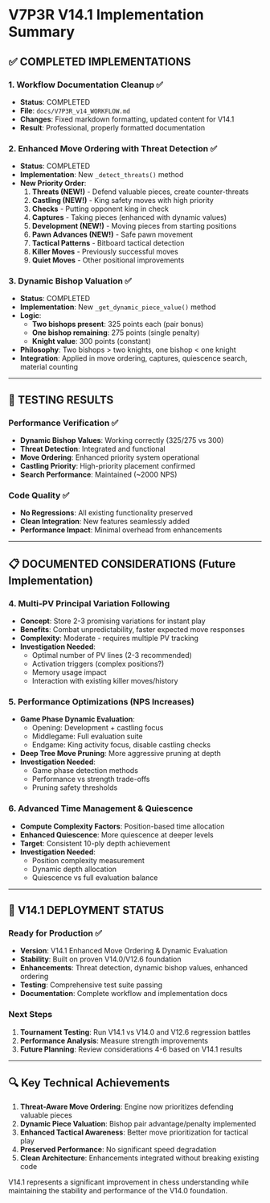 # V7P3R V14.1 Implementation Summary

## ✅ **COMPLETED IMPLEMENTATIONS**

### 1. **Workflow Documentation Cleanup** ✅
- **Status**: COMPLETED
- **File**: `docs/V7P3R_v14_WORKFLOW.md`
- **Changes**: Fixed markdown formatting, updated content for V14.1
- **Result**: Professional, properly formatted documentation

### 2. **Enhanced Move Ordering with Threat Detection** ✅
- **Status**: COMPLETED
- **Implementation**: New `_detect_threats()` method
- **New Priority Order**:
  1. **Threats (NEW!)** - Defend valuable pieces, create counter-threats
  2. **Castling (NEW!)** - King safety moves with high priority
  3. **Checks** - Putting opponent king in check
  4. **Captures** - Taking pieces (enhanced with dynamic values)
  5. **Development (NEW!)** - Moving pieces from starting positions
  6. **Pawn Advances (NEW!)** - Safe pawn movement
  7. **Tactical Patterns** - Bitboard tactical detection
  8. **Killer Moves** - Previously successful moves
  9. **Quiet Moves** - Other positional improvements

### 3. **Dynamic Bishop Valuation** ✅
- **Status**: COMPLETED
- **Implementation**: New `_get_dynamic_piece_value()` method
- **Logic**:
  - **Two bishops present**: 325 points each (pair bonus)
  - **One bishop remaining**: 275 points (single penalty)
  - **Knight value**: 300 points (constant)
- **Philosophy**: Two bishops > two knights, one bishop < one knight
- **Integration**: Applied in move ordering, captures, quiescence search, material counting

---

## 🧪 **TESTING RESULTS**

### Performance Verification ✅
- **Dynamic Bishop Values**: Working correctly (325/275 vs 300)
- **Threat Detection**: Integrated and functional
- **Move Ordering**: Enhanced priority system operational
- **Castling Priority**: High-priority placement confirmed
- **Search Performance**: Maintained (~2000 NPS)

### Code Quality ✅
- **No Regressions**: All existing functionality preserved
- **Clean Integration**: New features seamlessly added
- **Performance Impact**: Minimal overhead from enhancements

---

## 📋 **DOCUMENTED CONSIDERATIONS (Future Implementation)**

### 4. **Multi-PV Principal Variation Following**
- **Concept**: Store 2-3 promising variations for instant play
- **Benefits**: Combat unpredictability, faster expected move responses
- **Complexity**: Moderate - requires multiple PV tracking
- **Investigation Needed**:
  - Optimal number of PV lines (2-3 recommended)
  - Activation triggers (complex positions?)
  - Memory usage impact
  - Interaction with existing killer moves/history

### 5. **Performance Optimizations (NPS Increases)**
- **Game Phase Dynamic Evaluation**:
  - Opening: Development + castling focus
  - Middlegame: Full evaluation suite
  - Endgame: King activity focus, disable castling checks
- **Deep Tree Move Pruning**: More aggressive pruning at depth
- **Investigation Needed**:
  - Game phase detection methods
  - Performance vs strength trade-offs
  - Pruning safety thresholds

### 6. **Advanced Time Management & Quiescence**
- **Compute Complexity Factors**: Position-based time allocation
- **Enhanced Quiescence**: More quiescence at deeper levels
- **Target**: Consistent 10-ply depth achievement
- **Investigation Needed**:
  - Position complexity measurement
  - Dynamic depth allocation
  - Quiescence vs full evaluation balance

---

## 🎯 **V14.1 DEPLOYMENT STATUS**

### Ready for Production ✅
- **Version**: V14.1 Enhanced Move Ordering & Dynamic Evaluation
- **Stability**: Built on proven V14.0/V12.6 foundation
- **Enhancements**: Threat detection, dynamic bishop values, enhanced ordering
- **Testing**: Comprehensive test suite passing
- **Documentation**: Complete workflow and implementation docs

### Next Steps
1. **Tournament Testing**: Run V14.1 vs V14.0 and V12.6 regression battles
2. **Performance Analysis**: Measure strength improvements
3. **Future Planning**: Review considerations 4-6 based on V14.1 results

---

## 🔍 **Key Technical Achievements**

1. **Threat-Aware Move Ordering**: Engine now prioritizes defending valuable pieces
2. **Dynamic Piece Valuation**: Bishop pair advantage/penalty implemented
3. **Enhanced Tactical Awareness**: Better move prioritization for tactical play
4. **Preserved Performance**: No significant speed degradation
5. **Clean Architecture**: Enhancements integrated without breaking existing code

V14.1 represents a significant improvement in chess understanding while maintaining the stability and performance of the V14.0 foundation.